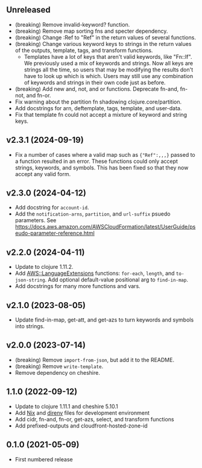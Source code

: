 ## Unreleased

- (breaking) Remove invalid-keyword? function.
- (breaking) Remove map sorting fns and specter dependency.
- (breaking) Change :Ref to "Ref" in the return values of several
  functions.
- (breaking) Change various keyword keys to strings in the return values
  of the outputs, template, tags, and transform functions.
  - Templates have a lot of keys that aren't valid keywords,
    like "Fn::If". We previously used a mix of keywords and strings.
    Now all keys are strings all the time, so users that may be
    modifying the results don't have to look up which is which.
    Users may still use any combination of keywords and strings in their
    own code just as before.
- (breaking) Add new and, not, and or functions. Deprecate fn-and, fn-not,
  and fn-or.
- Fix warning about the partition fn shadowing clojure.core/partition.
- Add docstrings for arn, deftemplate, tags, template, and user-data.
- Fix that template fn could not accept a mixture of keyword and
  string keys.

## v2.3.1 (2024-09-19)

- Fix a number of cases where a valid map such as `{"Ref":,,,}` passed to a function resulted in an error. These functions could only accept strings, keywords, and symbols. This has been fixed so that they now accept any valid form.

## v2.3.0 (2024-04-12)

- Add docstring for `account-id`.
- Add the `notification-arns`, `partition`, and `url-suffix` psuedo parameters. See https://docs.aws.amazon.com/AWSCloudFormation/latest/UserGuide/pseudo-parameter-reference.html

## v2.2.0 (2024-04-11)

- Update to clojure 1.11.2.
- Add [AWS::LanguageExtensions](https://docs.aws.amazon.com/AWSCloudFormation/latest/UserGuide/transform-aws-languageextensions.html) functions: `for-each`, `length`, and `to-json-string`. Add optional default-value positional arg to `find-in-map`.
- Add docstrings for many more functions and vars.

## v2.1.0 (2023-08-05)

- Update find-in-map, get-att, and get-azs to turn
  keywords and symbols into strings.

## v2.0.0 (2023-07-14)

- (breaking) Remove `import-from-json`, but add it to the README.
- (breaking) Remove `write-template`.
- Remove dependency on cheshire.

## 1.1.0 (2022-09-12)

* Update to clojure 1.11.1 and cheshire 5.10.1
* Add [Nix](https://nixos.org/) and [direnv](https://direnv.net/) files for development environment
* Add cidr, fn-and, fn-or, get-azs, select, and transform functions
* Add prefixed-outputs and cloudfront-hosted-zone-id

## 0.1.0 (2021-05-09)

* First numbered release
